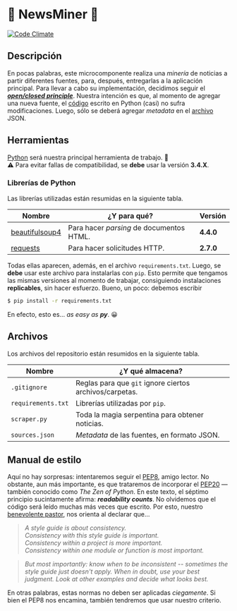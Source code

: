 
# :snake: NewsMiner :snake:

[![Code Climate
](https://codeclimate.com/github/IIC2113-Participapp/news-miner/badges/gpa.svg)
](https://codeclimate.com/github/IIC2113-Participapp/news-miner)

## Descripción
En pocas palabras, este microcomponente realiza una *minería* de noticias a partir diferentes fuentes, para, después, entregarlas a la aplicación principal. Para llevar a cabo su implementación, decidimos seguir el [*__open/closed principle__*](https://en.wikipedia.org/wiki/Open/closed_principle). Nuestra intención es que, al momento de agregar una nueva fuente, el [código](scraper.py) escrito en Python (casi) no sufra modificaciones. Luego, sólo se deberá agregar *metadata* en el [archivo](sources.json) JSON.

## Herramientas
[Python] será nuestra principal herramienta de trabajo. :snake:<br>
:warning: Para evitar fallas de compatibilidad, se **debe** usar la versión **3.4.X**.

### Librerías de Python
Las librerías utilizadas están resumidas en la siguiente tabla.

| Nombre           | ¿Y para qué?                             | Versión    |
| ---------------- | ---------------------------------------- | ---------- |
| [beautifulsoup4] | Para hacer *parsing* de documentos HTML. | **4.4.0**  |
| [requests]       | Para hacer solicitudes HTTP.             | **2.7.0**  |

Todas ellas aparecen, además, en el archivo `requirements.txt`. Luego, se **debe** usar este archivo para instalarlas con `pip`. Esto permite que tengamos las mismas versiones al momento de trabajar, consiguiendo instalaciones **replicables**, sin hacer esfuerzo. Bueno, un poco: debemos escribir

```sh
$ pip install -r requirements.txt
```

En efecto, esto es... *as easy as __py__*. :grinning:

## Archivos
Los archivos del repositorio están resumidos en la siguiente tabla.

| Nombre             | ¿Y qué almacena?                                        |
| ------------------ | ------------------------------------------------------- |
| `.gitignore`       | Reglas para que `git` ignore ciertos archivos/carpetas. |
| `requirements.txt` | Librerías utilizadas por `pip`.                         |
| `scraper.py`       | Toda la magia serpentina para obtener noticias.         |
| `sources.json`     | *Metadata* de las fuentes, en formato JSON.             |

## Manual de estilo
Aquí no hay sorpresas: intentaremos seguir el [PEP8], amigo lector. No obstante, aun más importante, es que trataremos de incorporar el [PEP20] —también conocido como *The Zen of Python*. En este texto, el séptimo principio sucintamente afirma: *__readability counts__*. No olvidemos que el código será leído muchas más veces que escrito. Por esto, nuestro [benevolente pastor](https://en.wikipedia.org/wiki/Guido_van_Rossum), nos orienta al declarar que...

> *A style guide is about consistency.<br>
Consistency with this style guide is important.<br>
Consistency within a project is more important.<br>
Consistency within one module or function is most important.*

> *But most importantly: know when to be inconsistent -- sometimes the style guide just doesn't apply. When in doubt, use your best judgment. Look at other examples and decide what looks best.*

En otras palabras, estas normas no deben ser aplicadas *ciegamente*. Si bien el PEP8 nos encamina, también tendremos que usar nuestro criterio.

[python]:         http://www.pyzo.org/_images/xkcd_python.png
[beautifulsoup4]: https://pypi.python.org/pypi/beautifulsoup4
[requests]:       https://pypi.python.org/pypi/requests

[pep8]:  https://www.python.org/dev/peps/pep-0008
[pep20]: https://www.python.org/dev/peps/pep-0020
